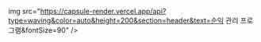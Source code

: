 img src="https://capsule-render.vercel.app/api?type=waving&color=auto&height=200&section=header&text=순익 관리 프로그램&fontSize=90" />
